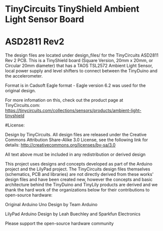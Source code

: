 # TinyCircuits TinyShield Ambient Light Sensor Board
# ASD2811 Rev2

The design files are located under design_files/ for the TinyCircuits ASD2811 Rev 2 PCB.  This is a TinyShield board (Square Version, 20mm x 20mm, or Circular 20mm diameter) that has a TAOS TSL2572 Ambient Light Sensor, local power supply and level shifters to connect between the TinyDuino and the accelerometer. 

Format is in Cadsoft Eagle format - Eagle version 6.2 was used for the original design.

For more infomation on this, check out the product page at TinyCircuits.com: https://tinycircuits.com/collections/sensors/products/ambient-light-tinyshield



#License:

Design by TinyCircuits.
All design files are released under the Creative Commons Attribution Share-Alike 3.0 License, see the following link for details: http://creativecommons.org/licenses/by-sa/3.0

All text above must be included in any redistribution or derived design

This project uses designs and concepts developed as part of the Arduino project and the LilyPad project.  The TinyCircuits design files themselves (schematics, PCB and libraries) are not directly derived from these works' design files and have been created new, however the concepts and basic architecture behind the TinyDuino and TinyLily products are derived and we thank the hard work of the organizations below for their contributions to open-source hardware:
  
Original Arduino Uno Design by Team Arduino

LilyPad Arduino Design by Leah Buechley and Sparkfun Electronics

Please support the open-source hardware community 
